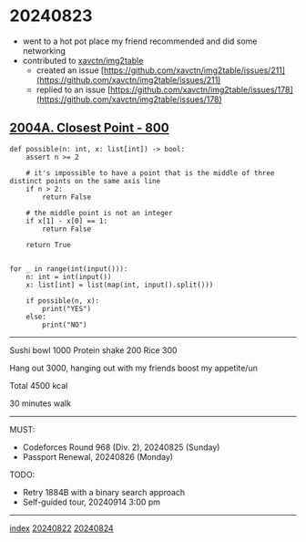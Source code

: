 <head><meta name="viewport" content="width=device-width, initial-scale=1.0, user-scalable=yes" /><meta charset="UTF-8"></head>

# 20240823

- went to a hot pot place my friend recommended and did some networking
- contributed to [xavctn/img2table](https://github.com/xavctn/img2table)
	- created an issue [https://github.com/xavctn/img2table/issues/211](https://github.com/xavctn/img2table/issues/211)
	- replied to an issue [https://github.com/xavctn/img2table/issues/178](https://github.com/xavctn/img2table/issues/178)

## [2004A. Closest Point - 800](https://codeforces.com/problemset/problem/2004/A)

```
def possible(n: int, x: list[int]) -> bool:
    assert n >= 2

    # it's impossible to have a point that is the middle of three distinct points on the same axis line
    if n > 2:
        return False

    # the middle point is not an integer
    if x[1] - x[0] == 1:
        return False

    return True


for _ in range(int(input())):
    n: int = int(input())
    x: list[int] = list(map(int, input().split()))

    if possible(n, x):
        print("YES")
    else:
        print("NO")
```

---

Sushi bowl 1000
Protein shake 200
Rice 300

Hang out 3000, hanging out with my friends boost my appetite/un

Total 4500 kcal

30 minutes walk

---

MUST:

- Codeforces Round 968 (Div. 2), 20240825 (Sunday)
- Passport Renewal, 20240826 (Monday)

TODO:

- Retry 1884B with a binary search approach
- Self-guided tour, 20240914 3:00 pm

---

[index](../../index.html)
[20240822](20240822.html)
[20240824](20240824.html)
